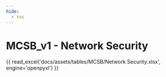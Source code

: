 ```yaml
---
hide:  
  - toc
---
```

# MCSB_v1 - Network Security

{{ read_excel('docs/assets/tables/MCSB/Network Security.xlsx', engine='openpyxl') }}

